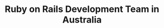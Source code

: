 ---
title: Ruby on Rails Development Team in Australia
permalink: /landings/locations/australia/developer/ruby-on-rails
technology: Ruby on Rails
location: Australia
---